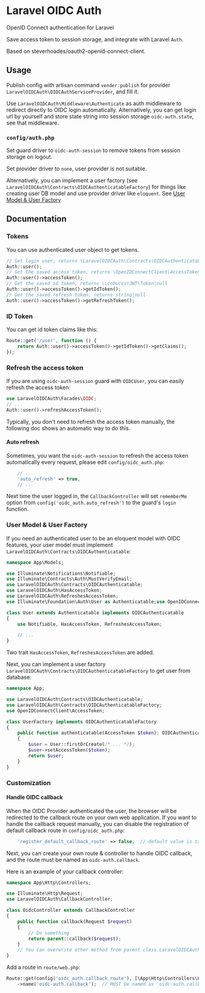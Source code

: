 # Laravel OIDC Auth

OpenID Connect authentication for Laravel

Save access token to session storage, and integrate with Laravel `Auth`.

Based on steverhoades/oauth2-openid-connect-client.

## Usage

Publish config with artisan command `vender:publish` for provider `LaravelOIDCAuth\OIDCAuthServiceProvider`, and fill
it.

Use `LaravelOIDCAuth\Middleware\Authenticate` as auth middleware to redirect directly to OIDC login automatically. Alternatively,
you can get login url by yourself and store state string into session storage `oidc-auth.state`, see that middleware.

### `config/auth.php`

Set guard driver to `oidc-auth-session` to remove tokens from session storage on logout.

Set provider driver to `none`, user provider is not suitable.

Alternatively, you can implement a user factory (see `LaravelOIDCAuth\Contracts\OIDCAuthenticatableFactory`) for things
like creating user DB model and use provider driver like `eloquent`.
See [User Model & User Factory](#user-model--user-factory)

## Documentation

### Tokens

You can use authenticated user object to get tokens.

```php
// Get login user, returns \LaravelOIDCAuth\Contracts\OIDCAuthenticatable|null
Auth::user();
// Get the saved access token, returns \OpenIDConnectClient\AccessToken|null
Auth::user()->accessToken();
// Get the saved id token, returns \Lcobucci\JWT\Token|null
Auth::user()->accessToken()->getIdToken();
// Get the saved refresh token, returns string|null
Auth::user()->accessToken()->getRefreshToken();
```

### ID Token

You can get id token claims like this:

```php
Route::get('/user', function () {
    return Auth::user()->accessToken()->getIdToken()->getClaims();
});
```

### Refresh the access token

If you are using `oidc-auth-session` guard with `OIDCUser`, you can easily refresh the access token:

```php
use LaravelOIDCAuth\Facades\OIDC;
// ...
Auth::user()->refreshAccessToken();
```

Typically, you don't need to refresh the access token manually, the following doc shows an automatic way to do this.

#### Auto refresh

Sometimes, you want the `oidc-auth-session` to refresh the access token automatically every request, please edit
`config/oidc_auth.php`:

```php
    // ...
    'auto_refresh' => true,
    // ...
```

Next time the user logged in, the `CallbackController` will set `rememberMe` option from
`config('oidc_auth.auto_refresh')` to the guard's `login` function.

### User Model & User Factory

If you need an authenticated user to be an eloquent model with OIDC features, your user model must implement
`LaravelOIDCAuth\Contracts\OIDCAuthenticatable`:

```php
namespace App\Models;

use Illuminate\Notifications\Notifiable;
use Illuminate\Contracts\Auth\MustVerifyEmail;
use LaravelOIDCAuth\Contracts\OIDCAuthenticatable;
use LaravelOIDCAuth\HasAccessToken;
use LaravelOIDCAuth\RefreshesAccessToken;
use Illuminate\Foundation\Auth\User as Authenticatable;use OpenIDConnectClient\AccessToken;

class User extends Authenticatable implements OIDCAuthenticatable
{
    use Notifiable, HasAccessToken, RefreshesAccessToken;

    // ...
}
```

Two trait `HasAccessToken`, `RefreshesAccessToken` are added.

Next, you can implement a user factory `LaravelOIDCAuth\Contracts\OIDCAuthenticatableFactory` to get user from database:

```php
namespace App;

use LaravelOIDCAuth\Contracts\OIDCAuthenticatable;
use LaravelOIDCAuth\Contracts\OIDCAuthenticatableFactory;
use OpenIDConnectClient\AccessToken;

class UserFactory implements OIDCAuthenticatableFactory
{
    public function authenticatable(AccessToken $token): OIDCAuthenticatable
    {
        $user = User::firstOrCreate(/* ... */);
        $user->setAccessToken($token);
        return $user;
    }
}
```

### Customization

#### Handle OIDC callback

When the OIDC Provider authenticated the user, the browser will be redirected to the callback route on your own web
application. If you want to handle the callback request manually, you can disable the registration of default callback
route in `config/oidc_auth.php`:

```php
    'register_default_callback_route' => false,  // default value is true, set to false
```

Next, you can create your own route & controller to handle OIDC callback, and the route must be named as
`oidc-auth.callback`.

Here is an example of your callback controller:

```php
namespace App\Http\Controllers;

use Illuminate\Http\Request;
use LaravelOIDCAuth\CallbackController;

class OidcController extends CallbackController
{
    public function callback(Request $request)
    {
        // Do something
        return parent::callback($request);
    }
    // You can overwrite other method from parent class LaravelOIDCAuth\CallbackController
}
```

Add a route in `route/web.php`:

```php
Route::get(config('oidc_auth.callback_route'), [\App\Http\Controllers\OidcController::class, 'callback'])
    ->name('oidc-auth.callback');  // MUST be named as 'oidc-auth.callback'
```
